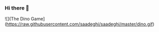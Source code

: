 ### Hi there 👋

![](The Dino Game](https://raw.githubusercontent.com/saadeghi/saadeghi/master/dino.gif)
